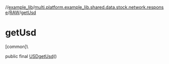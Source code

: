 //[example_lib](../../../index.md)/[multi.platform.example_lib.shared.data.stock.network.response](../index.md)/[RAW](index.md)/[getUsd](get-usd.md)

# getUsd

[common]\

public final [USD](../-u-s-d/index.md)[getUsd](get-usd.md)()
